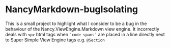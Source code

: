 NancyMarkdown-bugIsolating
==========================

This is a small project to highlight what I consider to be a bug in the behaviour of the Nancy.ViewEngine.Markdown view engine.  It incorrectly deals with `<p>` html tags when `` `code spans` `` are placed in a line directly next to Super Simple View Engine tags e.g. `@Section`
